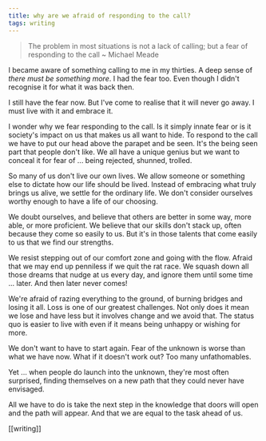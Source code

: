 ```yaml
---
title: why are we afraid of responding to the call?
tags: writing
---
```


>The problem in most situations is not a lack of calling; but a fear of responding to the call ~ Michael Meade

I became aware of something calling to me in my thirties. A deep sense of *there must be something more*. I had the fear too. Even though I didn't recognise it for what it was back then.

I still have the fear now. But I've come to realise that it will never go away. I must live with it and embrace it.

I wonder why we fear responding to the call. Is it simply innate fear or is it society's impact on us that makes us all want to hide. To respond to the call we have to put our head above the parapet and be seen. It's the being seen part that people don't like. We all have a unique genius but we want to conceal it for fear of ... being rejected, shunned, trolled.

So many of us don't live our own lives. We allow someone or something else to dictate how our life should be lived. Instead of embracing what truly brings us alive, we settle for the ordinary life. We don't consider ourselves worthy enough to have a life of our choosing.

We doubt ourselves, and believe that others are better in some way, more able, or more proficient. We believe that our skills don't stack up, often because they come so easily to us. But it's in those talents that come easily to us that we find our strengths.

We resist stepping out of our comfort zone and going with the flow. Afraid that we may end up penniless if we quit the rat race. We squash down all those dreams that nudge at us every day, and ignore them until some time ... later. And then later never comes!

We're afraid of razing everything to the ground, of burning bridges and losing it all. Loss is one of our greatest challenges. Not only does it mean we lose and have less but it involves change and we avoid that. The status quo is easier to live with even if it means being unhappy or wishing for more.

We don't want to have to start again. Fear of the unknown is worse than what we have now. What if it doesn't work out? Too many unfathomables.

Yet ... when people do launch into the unknown, they're most often surprised, finding themselves on a new path that they could never have envisaged.

All we have to do is take the next step in the knowledge that doors will open and the path will appear. And that we are equal to the task ahead of us.

[[writing]]